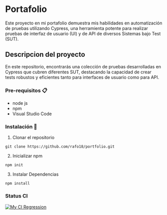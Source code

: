 # Portafolio

Este proyecto en mi portafolio demuestra mis habilidades en automatización de pruebas utilizando Cypress, una herramienta potente para realizar pruebas de interfaz de usuario (UI) y de API de diversos Sistemas bajo Test (SUT).

## Descripcion del proyecto

En este repositorio, encontrarás una colección de pruebas desarrolladas en Cypress que cubren diferentes SUT, destacando la capacidad de crear tests robustos y eficientes tanto para interfaces de usuario como para API.

### Pre-requisitos 📋

* node js
* npm
* Visual Studio Code

### Instalación 🔧
1. Clonar el repositorio
```
git clone https://github.com/rafo18/portfolio.git
```

2. Inicializar npm
```
npm init
```

3. Instalar Dependencias
```
npm install
```
### Status CI

[![My CI Regression](https://github.com/rafo18/portfolio/actions/workflows/CI-Regression.yml/badge.svg)](https://github.com/rafo18/portfolio/actions/workflows/CI-Regression.yml)
